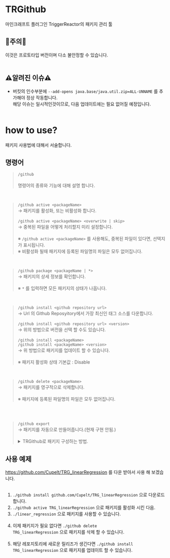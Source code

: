 # TRGithub
마인크래프트 플러그인 TriggerReactor의 패키지 관리 툴
</br>
## 🚨주의🚨
이것은 프로토타입 버전이며 다소 불안정할 수 있습니다.
</br></br>
## ⚠️알려진 이슈⚠️
- 버킷의 인수부분에 `--add-opens java.base/java.util.zip=ALL-UNNAME` 를 추가해야 정상 작동합니다.</br>
  해당 이슈는 일시적인것이므로, 다음 업데이트에는 필요 없어질 예정입니다.
</br></br>
# how to use?
패키지 사용법에 대해서 서술합니다.
## 명령어
> `/github`</br></br>
명령어의 종류와 기능에 대해 설명 합니다.
</br>

> `/github active <packageName>`</br>
→ 패키지를 활성화, 또는 비활성화 합니다.</br></br>
`/github active <packageName> <overwrite | skip>`</br>
→ 중복된 파일을 어떻게 처리할지 미리 설정합니다.</br></br>
※ `/github active <packageName>` 를 사용해도, 중복된 파일이 있다면, 선택지가 표시됩니다.</br>
※ 비활성화 될때 패키지에 등록된 파일명의 파일은 모두 없어집니다.
</br>

> `/github package <packageName | *>`</br>
→ 패키지의 상세 정보를 확인합니다.</br></br>
※ `*` 를 입력하면 모든 패키지의 상태가 나옵니다.
</br>

> `/github install <github repository url>`</br>
→ Url 의 Github Reposyitory에서 가장 최신인 태그 소스를 다운합니다.</br></br>
`/github install <github repository url> <version>`</br>
→ 위의 방법으로 버전을 선택 할 수도 있습니다.</br></br>
`/github install <packageName>`</br>
`/github install <packageName> <version>`</br>
→ 위 방법으로 패키지를 업데이트 할 수 있습니다.</br></br>
※ 패키지 활성화 상태 기본값 : Disable</br>
</br>

> `/github delete <packageName>`</br>
→ 패키지를 영구적으로 삭제합니다.</br></br>
※ 패키지에 등록된 파일명의 파일은 모두 없어집니다.
</br>
</br>

<blockquote><code>/github export</code></br>
  → 패키지를 자동으로 만들어줍니다.(현재 구현 안됨.)</br></br>
  <details>
  <summary>TRGithub로 패키지 구성하는 방법.</summary>
  </br>
    <blockquote>
      반갑습니다! TRGithub로 패키지를 만들고 싶으시군요?!</br></br>
      TRGithub로 패키지를 만드는 가이드를 해드리겠습니다.</br>
      <h2>패키지 구성</h2>
      </br>패키지의 구성은 다음과 같습니다.</br></br>
      <code>package-info.json</code> 파일과,
      여러분이 만든 TriggerReactor 파일만 있으면 됩니다!</br></br>
      <code>package-info.json</code>의 구성은 다음과 같습니다.</br>
      <pre>
  {
    "info": {
      "name": "패키지명",
      "author" : "제작자",
      "description": "패키지 설명",
      "jdk" : "권장 자바버전",
      "mc_version" : "테스트된 마인크래프트 버전",
      "trg_version" : "테스트된 트리거 버전"
    },
    "triggers": {
      "CommandTrigger": [
        "트리거파일.trg",
        "트리거파일.json"
      ]
    }
  }
      </pre>
      위 코드는, 당신의 Repository 안의 CommandTrigger 디렉토리 안에 있는 <code>트리거파일.trg</code> 와 <code>트리거파일.json</code> 을 감지하고,</br>
      <code>./plugin/TriggerReactor/CommandTrigger</code>에 추가 하는 역할 을 해 줄 것입니다.</br></br>
      현재 TRGithub에서 지원하는 트리거는 다음과 같습니다.</br>
      <code>"CommandTrigger", "CustomTrigger", "Executor", "InventoryTrigger", "NamedTriggers", "Placeholder", "RepeatTrigger", "Other"</code></br></br>
      <code>"Other"</code>는 추가적으로 필요한 파일이 있을때, <code>./plugin/TriggerReactor/Other</code> 디렉토리에 추가해 줄 것입니다.</br>
      그러니 그게 맞게 코드를 짜는것도 중요하다고 할 수 있습니다.</br></br>
      <h2>릴리즈 생성</h2>
      모든 파일을 깃허브에 업로드 하였다면. 이제 릴리즈를 만들 차례입니다.</br></br>
      릴리즈탭에 들어간 다음 <code>Draft new Release</code> 를 클릭하고, 태그를 생성한 다음, (태그명이 패키지 버전이 됩니다.)</br>
      타이틀도 적어주고, <code>Publish Release</code>를 클릭합니다.</br></br>
      아직도 이해가 안된다면</br>
      여기 완벽한 예제가 있습니다!</br></br>
      <a href="https://github.com/Cupelt/TRG_linearRegression">Example Package</a></br></br>
      <code>./github install github.com/Cupelt/TRG_linearRegression</code> 으로 다운로드 할 수 있으며,</br>
      <code>./github active TRG_linearRegression</code> 으로 패키지를 활성화 시킨 다음</br>
      <code>./linear_regression</code> 으로 패키지를 사용할 수 있습니다.
    </blockquote>
  </details>
</blockquote>

## 사용 예제
https://github.com/Cupelt/TRG_linearRegression 를 다운 받아서 사용 해 보겠습니다.</br></br>
1. <code>./github install github.com/Cupelt/TRG_linearRegression</code> 으로 다운로드 합니다.</br>
2. <code>./github active TRG_linearRegression</code> 으로 패키지를 활성화 시킨 다음.</br>
3. <code>./linear_regression</code> 으로 패키지를 사용할 수 있습니다.</br></br>
4. 이제 패키지가 필요 없다면 <code>./github delete TRG_linearRegression</code> 으로 패키지를 삭제 할 수 있습니다.</br></br>
4. 해당 레포지토리에 새로운 릴리즈가 생긴다면 <code>./github install TRG_linearRegression</code> 으로 패키지를 업데이트 할 수 있습니다.
